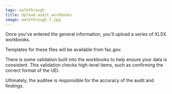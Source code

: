 ```yaml
---
tags: walkthrough
title: Upload audit workbooks
image: walkthrough_7.jpg
---
```


Once you've entered the general information, you'll upload a series of XLSX workbooks.

Templates for these files will be available from fac.gov.

There is some validation built into the workbooks to help ensure your data is consistent. This validation checks high-level items, such as confirming the correct format of the UEI. 

Ultimately, the auditee is responsible for the accuracy of the audit and findings.
